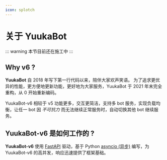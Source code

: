 ```yaml
---
icon: splotch
---
```


# 关于 YuukaBot

::: warning
本节目前还在施工中
:::

## Why v6 ?

**YuukaBot** 自 2018 年写下第一行代码以来，陪伴大家欢声笑语。
为了追求更优异的性能，更方便地更新功能，更好地为大家服务，YuukaBot 于 2021 年末完全重构，从 0 开始重新编码。

YuukaBot-v6 相较于 v5 功能更多，交互更简洁，支持多 bot 服务，实现负载均衡，让任一 bot 因 *不可抗力* 而无法继续正常服务时，自动切换其他 bot 继续服务。

## YuukaBot-v6 是如何工作的 ?

**YuukaBot-v6** 使用 [FastAPI](https://github.com/tiangolo/fastapi) 驱动，基于 Python [asyncio (异步)](https://docs.python.org/3/library/asyncio.html) 编写，为 YuukaBot-v6 的高并发，响应迅速提供了框架基础。
